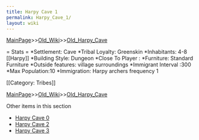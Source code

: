 ```yaml
---
title: Harpy Cave 1
permalink: Harpy_Cave_1/
layout: wiki
---
```


[MainPage](/keeperrl_wiki/ "wikilink")>>[Old_Wiki](/keeperrl_wiki/Old_Wiki "wikilink")>>[Old_Harpy_Cave](/keeperrl_wiki/Old_Harpy_Cave "wikilink")

= Stats =
*Settlement: Cave
*Tribal Loyalty: Greenskin
*Inhabitants: 4-8 [[Harpy]]
*Building Style: Dungeon
*Close To Player :
*Furniture: Standard Furniture
*Outside features: village surroundings 
*Immigrant Interval :300 
*Max Population:10 
*Immigration:  Harpy archers frequency 1

[[Category: Tribes]]

[MainPage](/keeperrl_wiki/ "wikilink")>>[Old_Wiki](/keeperrl_wiki/Old_Wiki "wikilink")>>[Old_Harpy_Cave](/keeperrl_wiki/Old_Harpy_Cave "wikilink")

Other items in this section
-    [Harpy Cave 0](/keeperrl_wiki/Harpy_Cave_0 "wikilink")
-    [Harpy Cave 2](/keeperrl_wiki/Harpy_Cave_2 "wikilink")
-    [Harpy Cave 3](/keeperrl_wiki/Harpy_Cave_3 "wikilink")
